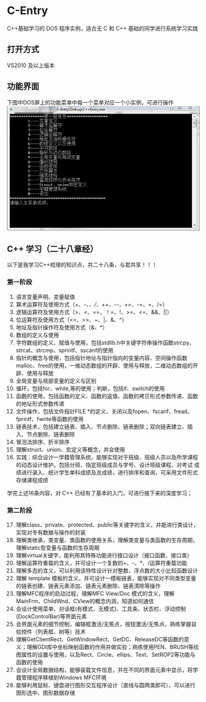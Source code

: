 # C-Entry
  C++基础学习的 DOS 程序实例，适合无 C 和 C++ 基础的同学进行系统学习实践
  
  ## 打开方式
  VS2010 及以上版本
     
  ## 功能界面
  下图中DOS屏上的功能菜单中每一个菜单对应一个小实例，可进行操作
  ![image](https://raw.githubusercontent.com/GitHub-Pen/C-Entry/master/res/main.png)
    
  ## C++ 学习（二十八章经）
  以下是我学习C++梳理的知识点，共二十八条，与君共享！！！
     
  ### 第一阶段
  1.   语言变量声明、变量赋值
  2.   算术运算符及使用方式（+、-、*、/、++、--、+=、-=、*=、/=）
  3.   逻辑运算符及使用方式（>、<、==、！=、!、>=、<=、&&、||）
  4.   位运算符及使用方式（<<、>>、~、|、&、^）
  5.   地址及指针操作符及使用方式（&、*）
  6.   数组的定义与使用
  7.   字符数组的定义、赋值与使用，包括stdlib.h中关键字符串操作函数strcpy、strcat、strcmp、sprintf、sscanf的使用
  8.   指针的概念与使用，包括指针地址与指针指向的变量内容、空间操作函数malloc、free的使用，一维动态数组的开辟、使用与释放，二维动态数组的开辟、使用与释放
  9.   全局变量与局部变量的定义与区别
  10.  循环，包括for、while,等的使用；判断，包括if、switch的使用
  11.  函数的使用，包括函数的定义、函数的返值、函数的拷贝形式参数传递、函数的地址形式参数传递
  12.  文件操作，包括文件指针FILE *的定义、关闭以及fopen、fscanf、fread、fprintf、fwrite等函数的使用
  13.  链表技术，包括建立链表、插入、节点删除、链表删除；双向链表建立、插入、节点删除、链表删除
  14.  冒泡法排序、折半排序
  15.  理解struct、union、宏定义等概念，并会使用
  16.  实践：综合设计一学籍管理系统，能够实现对于班级、班级人员以及所学课程的动态设计维护。包括分班、指定班级成员与学号、设计班级课程、对考试 成绩进行录入、统计学生单科成绩及总成绩，进行排序和查询，可采用文件形式存储课程成绩
         
  学完上述16条内容，对 C++ 已经有了基本的入门，可进行接下来的深度学习；
         
 ### 第二阶段
          
  17.  理解class、private、protected、public等关键字的含义，并能进行类设计，实现对专有数据与操作的封装
  18.  理解类继承，类变量、类函数的使用关系，理解类变量与类函数的生存周期，理解static型变量与函数的生存周期
  19.  理解virtual关键字，能利用其特殊功能进行接口设计（接口函数、接口类）
  20.  理解运算符重载的含义，并可设计一个复数的+、-、*、/运算符重载功能
  21.  理解多态的含义，可以利用该特性设计针对整数、浮点数的大小比较函数设计
  22.  理解 template 模板的含义，并可设计一模板链表，能够实现对不同类型变量的链表创建、链表元素添加、链表元素删除、链表清除等操作
  23.  理解MFC程序的启动过程，理解MFC View/Doc 模式的含义，理解MainFrm、ChildWnd、CView的概念内涵，知道如何通信
  24.  会设计使用菜单、对话框(有模式、无模式)、工具条、状态栏、浮动控制(DockControlBar)等界面元素
  25.  会界面元素的细节控制，编辑框激活/无焦点，按钮激活/无焦点，熟练掌握自绘控件（列表框、树等）技术
  26.  理解GetClientRect、GetWindowRect、GetDC、ReleaseDC等函数的意义；理解GDI库中坐标映射函数的作用并做实验；熟练使用PEN、BRUSH等绘图属性的设置与使用，以及Rect、Circle、ellips、Text、SetROP2等功能与函数的使用
  27.  会设计全局数据结构，能够装载文件信息，并在不同的界面元素中显示，将学籍管理程序移植到Windows MFC环境
  28.  能够利用鼠标、键盘进行图形交互程序设计（直线与圆两类即可），可以进行图形选中、图形数据存储
  
